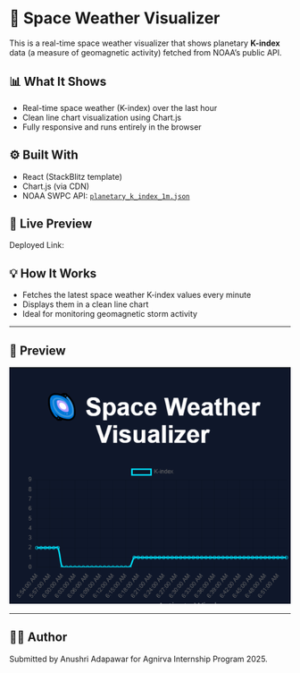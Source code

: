 # 🌌 Space Weather Visualizer

This is a real-time space weather visualizer that shows planetary **K-index** data (a measure of geomagnetic activity) fetched from NOAA’s public API.

## 📊 What It Shows

- Real-time space weather (K-index) over the last hour
- Clean line chart visualization using Chart.js
- Fully responsive and runs entirely in the browser

## ⚙️ Built With

- React (StackBlitz template)
- Chart.js (via CDN)
- NOAA SWPC API: [`planetary_k_index_1m.json`](https://services.swpc.noaa.gov/json/planetary_k_index_1m.json)

## 🚀 Live Preview

Deployed Link:

## 💡 How It Works

- Fetches the latest space weather K-index values every minute
- Displays them in a clean line chart
- Ideal for monitoring geomagnetic storm activity

---

## 📸 Preview

![Screenshot](preview.PNG)

---

## 👩‍💻 Author

Submitted by Anushri Adapawar for Agnirva Internship Program 2025.
